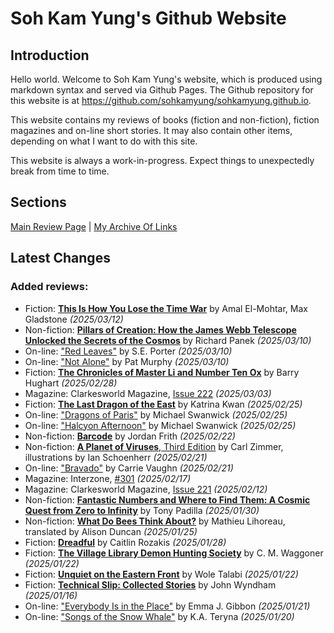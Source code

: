 # Soh Kam Yung's Github Website

## Introduction

Hello world. Welcome to Soh Kam Yung's website, which is produced using markdown syntax and served via Github Pages. The Github repository for this website is at <https://github.com/sohkamyung/sohkamyung.github.io>.

This website contains my reviews of books (fiction and non-fiction), fiction magazines and on-line short stories. It may also contain other items, depending on what I want to do with this site.

This website is always a work-in-progress. Expect things to unexpectedly break from time to time.

## Sections

[Main Review Page](reviews/README.md) | [My Archive Of Links](links/README.md)

## Latest Changes

### Added reviews:

- Fiction: [**This Is How You Lose the Time War**](reviews/fiction/2025/20250312-HowLoseTimeWar.md) by Amal El-Mohtar, Max Gladstone *(2025/03/12)*
- Non-fiction: [**Pillars of Creation: How the James Webb Telescope Unlocked the Secrets of the Cosmos**](reviews/nonfiction/2025/20250310-PillarsOfCreation.md) by Richard Panek *(2025/03/10)*
- On-line: ["Red Leaves"](reviews/online/2025/20250310-RedLeaves.md) by S.E. Porter *(2025/03/10)*
- On-line: ["Not Alone"](reviews/online/2025/20250310-NotAlone.md) by Pat Murphy *(2025/03/10)*
- Fiction: [**The Chronicles of Master Li and Number Ten Ox**](reviews/fiction/2025/20250228-ChroniclesMasterLiNumberTenOx.md) by Barry Hughart *(2025/02/28)*
- Magazine: Clarkesworld Magazine, [Issue 222](reviews/magazines/Clarkesworld/20250303-Clarkesworld222.md) *(2025/03/03)*
- Fiction: [**The Last Dragon of the East**](reviews/fiction/2025/20250225-LastDragonEast.md) by Katrina Kwan *(2025/02/25)*
- On-line: ["Dragons of Paris"](reviews/online/2025/20250225-DragonsParis.md) by Michael Swanwick *(2025/02/25)*
- On-line: ["Halcyon Afternoon"](reviews/online/2025/20250225-HalcyonAfternoon.md) by Michael Swanwick *(2025/02/25)*
- Non-fiction: [**Barcode**](reviews/nonfiction/2025/20250222-Barcode.md) by Jordan Frith *(2025/02/22)*
- Non-fiction: [**A Planet of Viruses**, Third Edition](reviews/nonfiction/2025/20250221-PlanetViruses.md) by Carl Zimmer, illustrations by Ian Schoenherr *(2025/02/21)*
- On-line: ["Bravado"](reviews/online/2025/20250221-Bravado.md) by Carrie Vaughn *(2025/02/21)*
- Magazine: Interzone, [#301](reviews/magazines/Interzone/20250217-Interzone301.md) *(2025/02/17)*
- Magazine: Clarkesworld Magazine, [Issue 221](reviews/magazines/Clarkesworld/20250212-Clarkesworld221.md) *(2025/02/12)*
- Non-fiction: [**Fantastic Numbers and Where to Find Them: A Cosmic Quest from Zero to Infinity**](reviews/nonfiction/2025/20250130-FantasticNumbers.md) by Tony Padilla *(2025/01/30)*
- Non-fiction: [**What Do Bees Think About?**](reviews/nonfiction/2025/20250125-WhatBeesThinkAbout.md) by Mathieu Lihoreau, translated by Alison Duncan *(2025/01/25)*
- Fiction: [**Dreadful**](reviews/fiction/2025/20250128-Dreadful.md) by Caitlin Rozakis *(2025/01/28)*
- Fiction: [**The Village Library Demon Hunting Society**](reviews/fiction/2025/20250122-VillageLibraryDemonHuntingSociety.md) by C. M. Waggoner *(2025/01/22)*
- Fiction: [**Unquiet on the Eastern Front**](reviews/fiction/2025/20250122-UnquietEasternFront.md) by Wole Talabi *(2025/01/22)*
- Fiction: [**Technical Slip: Collected Stories**](reviews/fiction/2025/20250116-TechnicalSlip.md) by John Wyndham *(2025/01/16)*
- On-line: ["Everybody Is in the Place"](reviews/online/2025/20250121-EverybodyInPlace.md) by Emma J. Gibbon *(2025/01/21)*
- On-line: ["Songs of the Snow Whale"](reviews/online/2025/20250120-SongsSnowWhale.md) by K.A. Teryna *(2025/01/20)*

